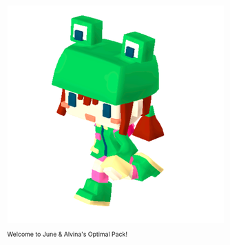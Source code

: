 <picture>
 <source media="(prefers-color-scheme: dark)" srcset="YOUR-DARKMODE-IMAGE">
 <source media="(prefers-color-scheme: light)" srcset="YOUR-LIGHTMODE-IMAGE">
 <img alt="Rana" src="Rana.gif">
</picture>

Welcome to June & Alvina's Optimal Pack!
